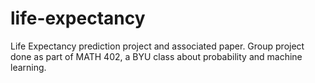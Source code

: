 # life-expectancy
Life Expectancy prediction project and associated paper. Group project done as part of MATH 402, a BYU class about probability and machine learning.
